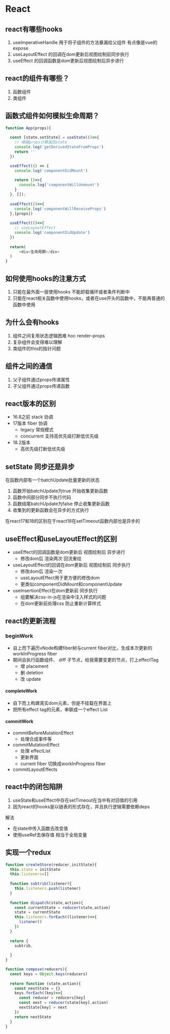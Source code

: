 # React

## react有哪些hooks

1. useImperativeHandle 用于将子组件的方法暴漏给父组件 有点像是vue的expose
2. useLayoutEffect 的回调在dom更新后视图绘制前同步执行
3. useEffect 的回调函数是dom更新后视图绘制后异步进行


## react的组件有哪些？

1. 函数组件
2. 类组件


## 函数式组件如何模拟生命周期？

```js
function App(props){
  
  const [state,setState] = useState(()=>{
    // 根据props计算返回state
    console.log('getDerivedStateFromProps')
    return ''
  })

  useEffect(() => {
    console.log('componentDidMount')
    
    return ()=>{
      console.log('componentWillUnmount')
    }
  }, []);
  
  useEffect(()=>{
    console.log('componentWillReceiveProps')
  },[props])
  
  useEffect(()=>{
    // useLayoutEffect
    console.log('componentDidUpdate')
  })
  
  return(
      <div>生命周期</div> 
  )
}
```

## 如何使用hooks的注意方式

1. 只能在最外面一层使用hooks 不能卸载循环或者条件判断中
2. 只能在react相关函数中使用hooks，或者在use开头的函数中，不能再普通的函数中使用

## 为什么会有hooks

1. 组件之间复用状态逻辑困难 hoc render-props
2. 复杂组件会变得难以理解
3. 类组件的this的指针问题

## 组件之间的通信

1. 父子组件通过props传递属性
2. 子父组件通过props传递函数

## react版本的区别

- 16.8之前 stack 协调
- 17版本  fiber 协调
  - legacy 常规模式
  - concurrent 支持高优先级打断低优先级
- 18.2版本
  - 高优先级打断低优先级

## setState 同步还是异步

在函数内部有一个batchUpdate批量更新的状态

1. 函数开始batchUpdate为true 开始收集更新函数
2. 函数中间部分同步不执行代码
3. 函数结尾batchUpdate为false 停止收集更新函数
4. 收集到的更新函数会在异步的方式执行

在react17和18的区别在于react18在setTimeout函数内部也是异步的

## useEffect和useLayoutEffect的区别

- useEffect的回调函数是dom更新后 视图绘制后 异步进行
  - 修改dom后 渲染两次 回流重绘
- useLayoutEffect的回调在dom更新后 视图绘制前 同步执行
  - 修改dom后 渲染一次
  - useLayoutEffect用于更方便的修改dom
  - 更类似componentDidMount和componentUpdate
- useInsertionEffect在dom更新前 同步执行
  - 组要解决css-in-js在渲染中注入样式的问题
  - 在dom更新前处理css 防止重新计算样式

## react的更新流程

### beginWork

- 自上而下遍历vNode构建fiber树与current fiber对比，生成本次更新的 workInProgress fiber
- 期间会执行函数组件、 diff 子节点，给我需要变更的节点，打上effectTag
  - 增 placement
  - 删 deletion
  - 改 update
#### completeWork
- 自下而上构建真实dom元素，但是不挂载在界面上
- 把所有effect tag的元素，串联成一个effect List
#### commitWork
- commitBeforeMutationEffect
  - 处理合成事件等
- commitMutationEffect
  - 处理 effectList
  - 更新界面
  - current fiber 切换成workInProgress fiber
- commitLayoutEffects


## react中的闭包陷阱

1. useState和useEffect中存在setTimeout在当中有对旧值的引用
2. 因为react的hooks是以链表的形式存在，并且执行逻辑需要依赖deps

解法
- 在state中传入函数去改变值
- 使用useRef去保存值 相当于全局变量


## 实现一个redux

```js
function createStore(reducer,initState){
  this.state = initState
  this.listeners=[]
  
  function subtrib(listener){
    this.listeners.push(listener)
  }
  
  function dispatch(state,action){
    const currentState = reducer(state,action)
    state = currentState
    this.listeners.forEach((listener)=>{
      listener()
    })
  }
  
  return {
    subtrib,
    
  } 
}

function compose(reducers){
  const keys = Object.keys(reducers)
  
  return function (state,action){
    const nextState = {}
    keys.forEach((key)=>{
      const reducer = reducers[key]
      const next = reducer(state[key],action)
      nextState[key] = next
    })
    return nextState
  }
}
```